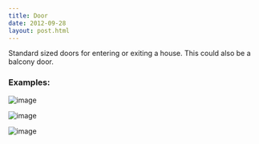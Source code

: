 ```yaml
---
title: Door
date: 2012-09-28
layout: post.html
---
```

Standard sized doors for entering or exiting a house. This could also be a balcony door.
### Examples:
![image](https://user-images.githubusercontent.com/19536044/58284006-54db2280-7d6f-11e9-8d83-ac2a000f3fcc.png)

![image](https://user-images.githubusercontent.com/19536044/58283023-ee550500-7d6c-11e9-94ce-983fd5044613.png)

![image](https://user-images.githubusercontent.com/19536044/59782746-460b6100-9284-11e9-978b-8b66eb5a3073.png)